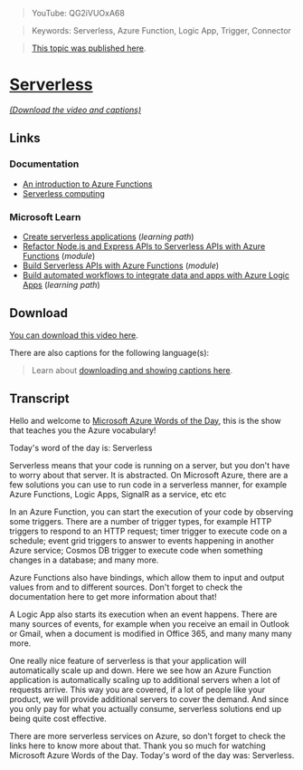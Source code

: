 > YouTube: QG2iVUOxA68

> Keywords: Serverless, Azure Function, Logic App, Trigger, Connector

> [This topic was published here](http://azurewordsoftheday.cloud/topic/serverless/serverless).

# [Serverless](/topic/serverless/serverless)

<!-- YOUTUBEEMBED -->

[*(Download the video and captions)*](#download)

## Links

### Documentation

- [An introduction to Azure Functions](http://gslb.ch/446)
- [Serverless computing](http://gslb.ch/445)

### Microsoft Learn

- [Create serverless applications](http://gslb.ch/441) (*learning path*)
- [Refactor Node.js and Express APIs to Serverless APIs with Azure Functions](http://gslb.ch/442) (*module*)
- [Build Serverless APIs with Azure Functions](http://gslb.ch/443) (*module*)
- [Build automated workflows to integrate data and apps with Azure Logic Apps](http://gslb.ch/444) (*learning path*)

<a id="download"></a>

## Download

[You can download this video here](<!-- DOWNLOAD -->).

There are also captions for the following language(s):

<!-- DOWNLOAD-CAPTIONS -->

> Learn about [downloading and showing captions here](/captions).

## Transcript

Hello and welcome to [Microsoft Azure Words of the Day](/), this is the show that teaches you the Azure vocabulary!

Today's word of the day is: Serverless

Serverless means that your code is running on a server, but you don't have to worry about that server. It is abstracted. On Microsoft Azure, there are a few solutions you can use to run code in a serverless manner, for example Azure Functions, Logic Apps, SignalR as a service, etc etc

In an Azure Function, you can start the execution of your code by observing some triggers. There are a number of trigger types, for example HTTP triggers to respond to an HTTP request; timer trigger to execute code on a schedule; event grid triggers to answer to events happening in another Azure service; Cosmos DB trigger to execute code when something changes in a database; and many more.

Azure Functions also have bindings, which allow them to input and output values from and to different sources. Don't forget to check the documentation here to get more information about that!

A Logic App also starts its execution when an event happens. There are many sources of events, for example when you receive an email in Outlook or Gmail, when a document is modified in Office 365, and many many many more.

One really nice feature of serverless is that your application will automatically scale up and down. Here we see how an Azure Function application is automatically scaling up to additional servers when a lot of requests arrive. This way you are covered, if a lot of people like your product, we will provide additional servers to cover the demand. And since you only pay for what you actually consume, serverless solutions end up being quite cost effective.

There are more serverless services on Azure, so don't forget to check the links here to know more about that. Thank you so much for watching Microsoft Azure Words of the Day. Today's word of the day was: Serverless.